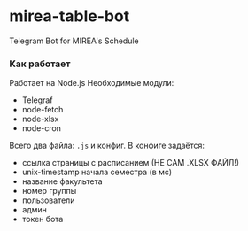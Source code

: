 # mirea-table-bot
Telegram Bot for MIREA's Schedule


### Как работает

Работает на Node.js
Необходимые модули:
* Telegraf
* node-fetch
* node-xlsx
* node-cron

Всего два файла: `.js` и конфиг. В конфиге задаётся:
* ссылка страницы с расписанием (НЕ САМ .XLSX ФАЙЛ!)
* unix-timestamp начала семестра (в мс)
* название факультета
* номер группы
* пользователи
* админ
* токен бота
